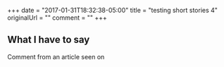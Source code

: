 +++
date = "2017-01-31T18:32:38-05:00"
title = "testing short stories 4"
originalUrl = ""
comment = ""
+++

## What I have to say



Comment from an article seen on 


